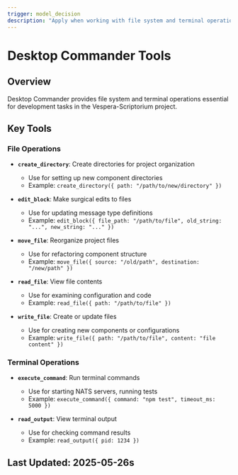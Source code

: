```yaml
---
trigger: model_decision
description: "Apply when working with file system and terminal operations"
---
```


# Desktop Commander Tools

## Overview

Desktop Commander provides file system and terminal operations essential for development tasks in the Vespera-Scriptorium project.

## Key Tools

### File Operations

- **`create_directory`**: Create directories for project organization
  - Use for setting up new component directories
  - Example: `create_directory({ path: "/path/to/new/directory" })`

- **`edit_block`**: Make surgical edits to files
  - Use for updating message type definitions
  - Example: `edit_block({ file_path: "/path/to/file", old_string: "...", new_string: "..." })`

- **`move_file`**: Reorganize project files
  - Use for refactoring component structure
  - Example: `move_file({ source: "/old/path", destination: "/new/path" })`

- **`read_file`**: View file contents
  - Use for examining configuration and code
  - Example: `read_file({ path: "/path/to/file" })`

- **`write_file`**: Create or update files
  - Use for creating new components or configurations
  - Example: `write_file({ path: "/path/to/file", content: "file content" })`

### Terminal Operations

- **`execute_command`**: Run terminal commands
  - Use for starting NATS servers, running tests
  - Example: `execute_command({ command: "npm test", timeout_ms: 5000 })`

- **`read_output`**: View terminal output
  - Use for checking command results
  - Example: `read_output({ pid: 1234 })`

## Last Updated: 2025-05-26s
